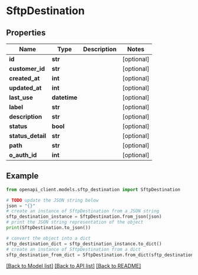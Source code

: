 # SftpDestination


## Properties

Name | Type | Description | Notes
------------ | ------------- | ------------- | -------------
**id** | **str** |  | [optional] 
**customer_id** | **str** |  | [optional] 
**created_at** | **int** |  | [optional] 
**updated_at** | **int** |  | [optional] 
**last_use** | **datetime** |  | [optional] 
**label** | **str** |  | [optional] 
**description** | **str** |  | [optional] 
**status** | **bool** |  | [optional] 
**status_detail** | **str** |  | [optional] 
**path** | **str** |  | [optional] 
**o_auth_id** | **int** |  | [optional] 

## Example

```python
from openapi_client.models.sftp_destination import SftpDestination

# TODO update the JSON string below
json = "{}"
# create an instance of SftpDestination from a JSON string
sftp_destination_instance = SftpDestination.from_json(json)
# print the JSON string representation of the object
print(SftpDestination.to_json())

# convert the object into a dict
sftp_destination_dict = sftp_destination_instance.to_dict()
# create an instance of SftpDestination from a dict
sftp_destination_from_dict = SftpDestination.from_dict(sftp_destination_dict)
```
[[Back to Model list]](../README.md#documentation-for-models) [[Back to API list]](../README.md#documentation-for-api-endpoints) [[Back to README]](../README.md)


